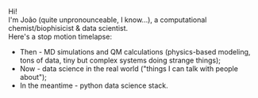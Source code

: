 Hi!\
I'm João (quite unpronounceable, I know...), a computational chemist/biophisicist & data scientist.\
Here's a stop motion timelapse:
- Then - MD simulations and QM calculations (physics-based modeling, tons of data, tiny but complex systems doing strange things);
- Now - data science in the real world ("things I can talk with people about");
- In the meantime - python data science stack.
